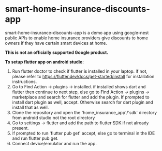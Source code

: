 # smart-home-insurance-discounts-app

smart-home-insurance-discounts-app is a demo app using google-nest public APIs 
to enable home insurance providers give discounts to home owners if they have certain smart devices at home.


**This is not an officially supported Google product.**

**To setup flutter app on android studio**:
1. Run flutter doctor to check if flutter is installed in your laptop. If not, please refer to https://flutter.dev/docs/get-started/install for installation instructions. 
2. Go to Find Action -> plugins -> installed. if installed shows dart and flutter then continue to next step, else go to Find Action -> plugins -> marketplace and search for flutter and add the plugin. If prompted to install dart plugin as well, accept. Otherwise search for dart plugin and install that as well. 
3. Clone the repository and open the 'home_insurance_app'/'sdk' directory from android studio not the root directory
4. Go to settings -> flutter and add the path to flutter SDK if not already present.
5. If prompted to run 'flutter pub get' accept, else go to terminal in the IDE and run flutter pub get.
5. Connect device/emulator and run the app.